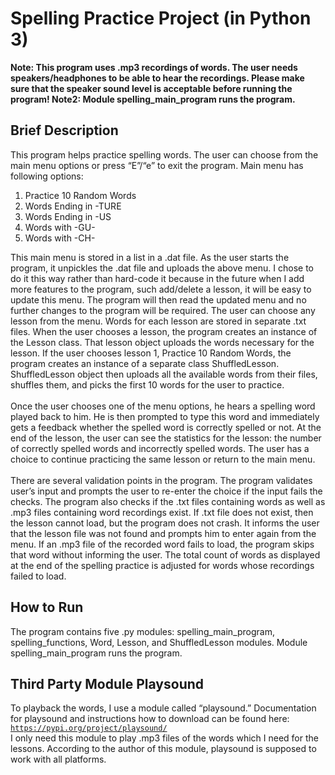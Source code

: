 # Spelling Practice Project (in Python 3)

**Note: This program uses .mp3 recordings of words. The user needs speakers/headphones to be able to hear the recordings. Please make sure that the speaker sound level is acceptable before running the program!
Note2: Module spelling_main_program runs the program.**

## Brief Description
This program helps practice spelling words. The user can choose from the main menu options or press “E”/“e” to exit the program. Main menu has following options:
1.	Practice 10 Random Words
2.	Words Ending in -TURE
3.	Words Ending in -US
4.	Words with -GU-
5.	Words with -CH- 

This main menu is stored in a list in a .dat file. As the user starts the program, it unpickles the .dat file and uploads the above menu. I chose to do it this way rather than hard-code it because in the future when I add more features to the program, such add/delete a lesson, it will be easy to update this menu. The program will then read the updated menu and no further changes to the program will be required.
The user can choose any lesson from the menu. Words for each lesson are stored in separate .txt files. When the user chooses a lesson, the program creates an instance of the Lesson class. That lesson object uploads the words necessary for the lesson.
If the user chooses lesson 1, Practice 10 Random Words, the program creates an instance of a separate class ShuffledLesson. ShuffledLesson object then uploads all the available words from their files, shuffles them, and picks the first 10 words for the user to practice.
<br>
<br>
Once the user chooses one of the menu options, he hears a spelling word played back to him. He is then prompted to type this word and immediately gets a feedback whether the spelled word is correctly spelled or not. At the end of the lesson, the user can see the statistics for the lesson: the number of correctly spelled words and incorrectly spelled words. The user has a choice to continue practicing the same lesson or return to the main menu.
<br>
<br>
There are several validation points in the program. The program validates user’s input and prompts the user to re-enter the choice if the input fails the checks. The program also checks if the .txt files containing words as well as .mp3 files containing word recordings exist. If .txt file does not exist, then the lesson cannot load, but the program does not crash. It informs the user that the lesson file was not found and prompts him to enter again from the menu. If an .mp3 file of the recorded word fails to load, the program skips that word without informing the user. The total count of words as displayed at the end of the spelling practice is adjusted for words whose recordings failed to load.

## How to Run
The program contains five .py modules: spelling_main_program,  spelling_functions, Word, Lesson, and ShuffledLesson modules. Module spelling_main_program runs the program.


## Third Party Module Playsound
To playback the words, I use a module called “playsound.” Documentation for playsound and instructions how to download can be found here:<br>
[````https://pypi.org/project/playsound/````](https://pypi.org/project/playsound/)<br>
I only need this module to play .mp3 files of the words which I need for the lessons.
According to the author of this module, playsound is supposed to work with all platforms.

